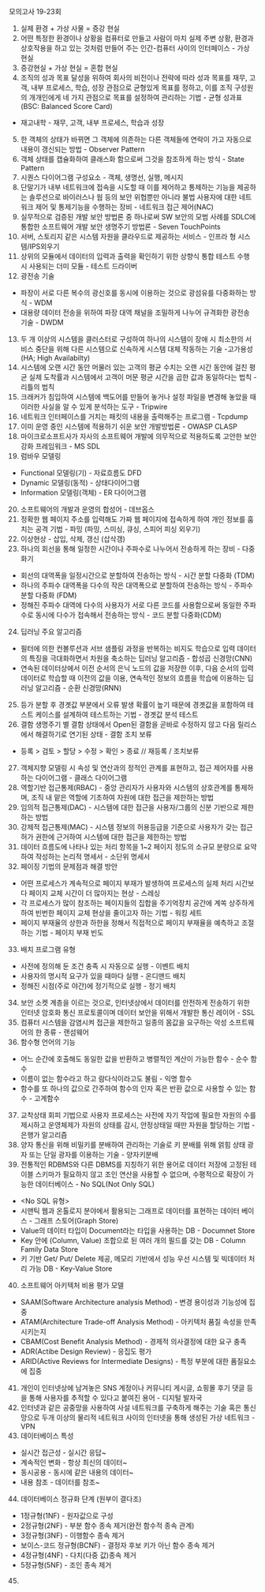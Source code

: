 모의고사 19-23회
1. 실제 환경 + 가상 사물 = 증강 현실
2. 어떤 특정한 환경이나 상황을 컴퓨터로 만들고 사람이 마치 실제 주변 상황, 환경과 상호작용을 하고 있는 것처럼 만들어 주는 인간-컴퓨터 사이의 인터페이스 - 가상 현실
3. 증강현실 + 가상 현실 = 혼합 현실
4. 조직의 성과 목표 달성을 위하여 회사의 비전이나 전략에 따라 성과 목표를 재무, 고객, 내부 프로세스, 학습, 성장 관점으로 균형있게 목표를 정하고, 이를 조직 구성원의 개개인에게 네 가지 관점으로 목표를 설정하여 관리하는 기법 - 균형 성과표(BSC: Balanced Score Card)
- 재고내학 - 재무, 고객, 내부 프로세스, 학습과 성장
5. 한 객체의 상태가 바뀌면 그 객체에 의존하는 다른 객체들에 연락이 가고 자동으로 내용이 갱신되는 방법 - Observer Pattern
6. 객체 상태를 캡슐화하여 클래스화 함으로써 그것을 참조하게 하는 방식 - State Pattern
7. 시퀀스 다이어그램 구성요소 - 객체, 생명선, 실행, 메시지
8. 단말기가 내부 네트워크에 접속을 시도할 때 이를 제어하고 통제하는 기능을 제공하는 솔루션으로 바이러스나 웜 등의 보안 위협뿐만 아니라 불법 사용자에 대한 네트워크 제어 및 통제기능을 수행하는 장비 - 네트워크 접근 제어(NAC)
9. 실무적으로 검증된 개발 보안 방법론 중 하나로써 SW 보안의 모범 사례를 SDLC에 통합한 소프트웨어 개발 보안 생명주기 방법론 - Seven TouchPoints
10. 서버, 스토리지 같은 시스템 자원을 클라우드로 제공하는 서비스 - 인프라 형 시스템/IPS외우기
11. 상위의 모듈에서 데이터의 입력과 출력을 확인하기 위한 상향식 통합 테스트 수행 시 사용되는 더미 모듈 - 테스트 드라이버
12. 광전송 기술
- 파장이 서로 다른 복수의 광신호를 동시에 이용하는 것으로 광섬유를 다중화하는 방식 - WDM
- 대용량 데이터 전송을 위하여 파장 대역 채널을 조밀하게 나누어 규격화한 광전송 기술 - DWDM
13. 두 개 이상의 시스템을 클러스터로 구성하여 하나의 시스템이 장애 시 최소한의 서비스 중단을 위해 다른 시스템으로 신속하게 시스템 대체 작동하는 기술 -고가용성(HA; High Availabilty)
14. 시스템에 오랜 시간 동안 머물러 있는 고객의 평균 수치는 오랜 시간 동안에 걸친 평균 실제 도착률과 시스템에서 고객이 머문 평균 시간을 곱한 값과 동일하다는 법칙 - 리틀의 법칙
15. 크래커가 침입하여 시스템에 백도어를 만들어 놓거나 설정 파일을 변경해 놓았을 때 이러한 사실을 알 수 있게 분석하는 도구 - Tripwire
16. 네트워크 인터페이스를 거치는 패킷의 내용을 출력해주는 프로그램 - Tcpdump
17. 이미 운영 중인 시스템에 적용하기 쉬운 보안 개발방법론 - OWASP CLASP
18. 마이크로소프트사가 자사의 소프트웨어 개발에 의무적으로 적용하도록 고안한 보안 강화 프레임워크 - MS SDL
19. 럼바우 모델링
- Functional 모델링(기) - 자료흐름도 DFD
- Dynamic 모델링(동적) - 상태다이어그램
- Information 모델링(객체) - ER 다이어그램
20. 소프트웨어의 개발과 운영의 합성어 - 데브옵스
21. 정확한 웹 페이지 주소를 입력해도 가짜 웹 페이지에 접속하게 하여 개인 정보를 훔치는 공격 기법 - 파밍 (파밍, 스미싱, 큐싱, 스피어 피싱 외우기)
22. 이상현상 - 삽입, 삭제, 갱신 (삽삭갱)
23. 하나의 회선을 통해 일정한 시간이나 주파수로 나누어서 전송하게 하는 장비 - 다중화기
- 회선의 대역폭을 일정시간으로 분할하여 전송하는 방식 - 시간 분할 다중화 (TDM)
- 하나의 주파수 대역폭을 다수의 작은 대역폭으로 분할하여 전송하는 방식 - 주파수 분할 다중화 (FDM)
- 정해진 주파수 대역에 다수의 사용자가  서로 다른 코드를 사용함으로써 동일한 주파수로 동시에 다수가 접속해서 전송하는 방식 - 코드 분할 다중화(CDM)
24. 딥러닝 주요 알고리즘
- 필터에 의한 컨볼루션과 서브 샘플링 과정을 반복하는 비지도 학습으로 입력 데이터의 특징을 극대화하면서 차원을 축소하는 딥러닝 알고리즘 - 합성곱 신경망(CNN)
- 연속된 데이터상에서 이전 순서의 은닉 노드의 값을 저장한 이후, 다음 순서의 입력 데이터로 학습할 때 이전의 값을 이용, 연속적인 정보의 흐름을 학습에 이용하는 딥러닝 알고리즘 - 순환 신경망(RNN)
25. 등가 분할 후 경곗값 부분에서 오류 발생 확률이 높기 때문에 경곗값을 포함하여 테스트 케이스를 설계하여 테스트하는 기법 - 경곗값 분석 테스트
26. 결함 생명주기 별 결함 상태에서 Open된 결함을 곧바로 수정하지 않고 다음 릴리스에서 해결하기로 연기된 상태 - 결함 조치 보류 
- 등록 > 검토 > 할당 > 수정 > 확인 > 종료  // 재등록 / 조치보류
27. 객체지향 모델링 시 속성 및 연산과의 정적인 관계를 표현하고, 접근 제어자를 사용하는 다이어그램 - 클래스 다이어그램
28. 역할기반 접근통제(RBAC) - 중앙 관리자가 사용자와 시스템의 상호관계를 통제하며, 조직 내 맡은 역할에 기초하여 자원에 대한 접근을 제한하는 방법
29. 임의적 접근통제(DAC) - 시스템에 대한 접근을 사용자/그룹의 신분 기반으로 제한하는 방법
30. 강제적 접근통제(MAC) - 시스템 정보의 허용등급을 기준으로 사용자가 갖는 접근 허가 권한에 근거하여 시스템에 대한 접근을 제한하는 방법
31. 데이터 흐름도에 나타나 있는 처리 항목을 1~2 페이지 정도의 소규모 분량으로 요약하여 작성하는 논리적 명세서 - 소단위 명세서
32. 페이징 기법의 문제점과 해결 방안
- 어떤 프로세스가 계속적으로 페이지 부재가 발생하여 프로세스의 실제 처리 시간보다 페이지 교체 시간이 더 많아지는 현상 - 스레싱
- 각 프로세스가 많이 참조하는 페이지들의 집합을 주기억장치 공간에 계쏙 상주하게 하여 빈번한 페이지 교체 현상을 줄이고자 하는 기법 - 워킹 세트
- 페이지 부재율의 상한과 하한을 정해서 직접적으로 페이지 부재율을 예측하고 조절하는 기법 - 페이지 부재 빈도
33. 배치 프로그램 유형
- 사전에 정의해 둔 조건 충족 시 자동으로 실행 - 이벤트 배치
- 사용자의 명시적 요구가 있을 때마다 실행 - 온디맨드 배치
- 정해진 시점(주로 야간)에 정기적으로 실행 - 정기 배치
34. 보안 소켓 계층을 이르는 것으로, 인터넷상에서 데이터를 안전하게 전송하기 위한 인터넷 암호화 통신 프로토콜이며 데이터 보안을 위해서 개발한 통신 레이어 - SSL
35. 컴퓨터 시스템을 감염시켜 접근을 제한하고 일종의 몸값을 요구하는 악성 소프트웨어의 한 종류 - 랜섬웨어
36. 함수형 언어의 기능
- 어느 순간에 호출해도 동일한 값을 반환하고 병렬적인 계산이 가능한 함수 - 순수 함수
- 이름이 없는 함수라고 하고 람다식이라고도 불림 - 익명 함수
- 함수를 또 하나의 값으로 간주하여 함수의 인자 혹은 반환 값으로 사용할 수 있는 함수 - 고계함수
37. 교착상태 회피 기법으로 사용자 프로세스는 사전에 자기 작업에 필요한 자원의 수를 제시하고 운영체제가 자원의 상태를 감시, 안정상태일 때만 자원을 할당하는 기법 - 은행가 알고리즘
38. 양자 통신을 위해 비밀키를 분배하여 관리하는 기술로 키 분배를 위해 얽힘 상태 광자 또는 단일 광자를 이용하는 기술 - 양자키분배
39. 전통적인 RDBMS와 다른 DBMS를 지칭하기 위한 용어로 데이터 저장에 고정된 테이블 스키마가 필요하지 않고 조인 연산을 사용할 수 없으며, 수평적으로 확장이 가능한 데이터베이스 - No SQL(Not Only SQL)
- <No SQL 유형>
- 시맨틱 웹과  온톨로지 분야에서 활용되는 그래프로 데이터를 표현하는 데이터 베이스 - 그래프 스토어(Graph Store)
- Value의 데이터 타입이 Document라는 타입을 사용하는 DB - Documnet Store
- Key 안에 (Column, Value) 조합으로 된 여러 개의 필드를 갖는 DB - Column Family Data Store
- 키 기반 Get/ Put/ Delete 제공, 메모리 기반에서 성능 우선 시스템 및 빅데이터 처리 가능 DB - Key-Value Store
40. 소프트웨어 아키텍처 비용 평가 모델
- SAAM(Software Architecture analysis Method) - 변경 용이성과 기능성에 집중
- ATAM(Architecture Trade-off Analysis Method) - 아키텍처 품질 속성을 만족시키는지
- CBAM(Cost Benefit Analysis Method) - 경제적 의사결정에 대한 요구 충족
- ADR(Actibe Design Review) - 응집도 평가
- ARID(Active Reviews for Intermediate Designs) - 특정 부분에 대한 품질요소에 집중
41. 개인이 인터넷상에 남겨놓은 SNS 계정이나 커뮤니티 게시글, 쇼핑몰 후기 댓글 등을 통해 사용자를 추적할 수 있다고 붙여진 용어 - 디지털 발자국
42. 인터넷과 같은 공중망을 사용하여 사설 네트워크를 구축하게 해주는 기술 혹은 통신망으로 두개 이상의 물리적 네트워크 사이의 인터넷을 통해 생성된 가상 네트워크 - VPN
43. 데이터베이스 특성
- 실시간 접근성 - 실시간 응답~
- 계속적인 변화 - 항상 최신의 데이터~
- 동시공용 - 동시에 같은 내용의 데이터~
- 내용 참조 - 데이터를 참조~
44. 데이터베이스 정규화 단계 (원부이 결다조)
- 1정규형(1NF) - 원자값으로 구성
- 2정규형(2NF) - 부분 함수 종속 제거(완전 함수적 종속 관계)
- 3정규형(3NF) - 이행함수 종속 제거
- 보이스-코드 정규형(BCNF) - 결정자 후보 키가 아닌 함수 종속 제거
- 4정규형(4NF) - 다치(다중 값)종속 제거 
- 5정규형(5NF) - 조인 종속 제거
45. 